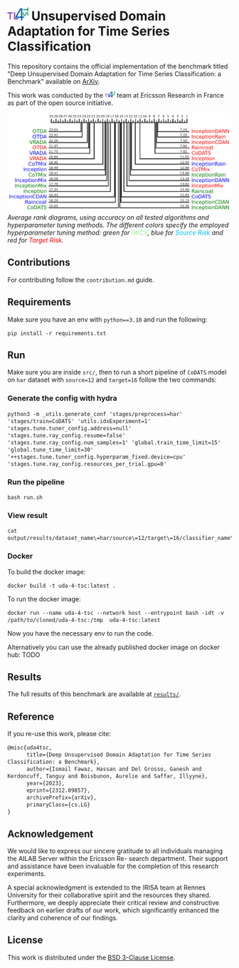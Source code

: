 # <img src="figures/logo.png" alt="logo" width="47"/> Unsupervised Domain Adaptation for Time Series Classification

This repository contains the official implementation of the benchmark titled "Deep Unsupervised Domain Adaptation for Time Series Classification: a Benchmark" available on [ArXiv](https://arxiv.org/abs/2312.09857).
 
 This work was conducted by the <img src="figures/logo.png" alt="logo" width="23"/> team at Ericsson Research in France as part of the open source initiative.

![avg rank](/figures/results-avg-rank.PNG)
*Average rank diagrams, using accuracy on all tested algorithms and hyperparameter tuning methods. The different colors specify the employed hyperparameter tuning method: green for <span style="color:lightgreen">IWCV</span>, blue for <span style="color:deepskyblue">Source Risk</span> and red for <span style="color:red">Target Risk</span>.*

## Contributions 

For contributing follow the `contribution.md` guide.

## Requirements

Make sure you have an env with `python==3.10` and run the following: 

```
pip install -r requirements.txt 
```

## Run

Make sure you are inside `src/`, then to run a short pipeline of `CoDATS` model on `har` dataset with `source=12` and `target=16` follow the two commands:

### Generate the config with hydra

```
python3 -m _utils.generate_conf 'stages/preprocess=har' 'stages/train=CoDATS' 'utils.idxExperiment=1' 'stages.tune.tuner_config.address=null' 'stages.tune.ray_config.resume=false' 'stages.tune.ray_config.num_samples=1' 'global.train_time_limit=15' 'global.tune_time_limit=30' '++stages.tune.tuner_config.hyperparam_fixed.device=cpu' 'stages.tune.ray_config.resources_per_trial.gpu=0'
```

### Run the pipeline 

```
bash run.sh
```

### View result 

```
cat output/results/dataset_name\=har/source\=12/target\=16/classifier_name\=CoDATS/metrics.json
```

### Docker

To build the docker image: 

```
docker build -t uda-4-tsc:latest .
```

To run the docker image:

```
docker run --name uda-4-tsc --network host --entrypoint bash -idt -v /path/to/cloned/uda-4-tsc:/tmp  uda-4-tsc:latest
```

Now you have the necessary env to run the code.

Alternatively you can use the already published docker image on docker hub:  TODO

## Results

The full results of this benchmark are available at [`results/`](/results/).

## Reference

If you re-use this work, please cite:

```
@misc{uda4tsc,
      title={Deep Unsupervised Domain Adaptation for Time Series Classification: a Benchmark}, 
      author={Ismail Fawaz, Hassan and Del Grosso, Ganesh and Kerdoncuff, Tanguy and Boisbunon, Aurelie and Saffar, Illyyne},
      year={2023},
      eprint={2312.09857},
      archivePrefix={arXiv},
      primaryClass={cs.LG}
}
```

## Acknowledgement

We would like to express our sincere gratitude to all individuals managing the AILAB Server within the Ericsson Re-
search department. Their support and assistance have been invaluable for the completion of this research experiments.

A special acknowledgment is extended to the IRISA team at Rennes University for their collaborative spirit and the
resources they shared. Furthermore, we deeply appreciate their critical review and constructive feedback on earlier
drafts of our work, which significantly enhanced the clarity and coherence of our findings.

## License

This work is distributed under the [BSD 3-Clause License](https://opensource.org/license/bsd-3-clause/).